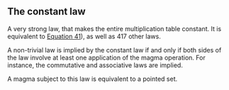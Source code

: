 ## The constant law

A very strong law, that makes the entire multiplication table constant.  It is equivalent to [Equation 41](https://teorth.github.io/equational_theories/implications/?41)), as well as 417 other laws.

A non-trivial law is implied by the constant law if and only if both sides of the law involve at least one application of the magma operation.  For instance, the commutative and associative laws are implied.

A magma subject to this law is equivalent to a pointed set.
